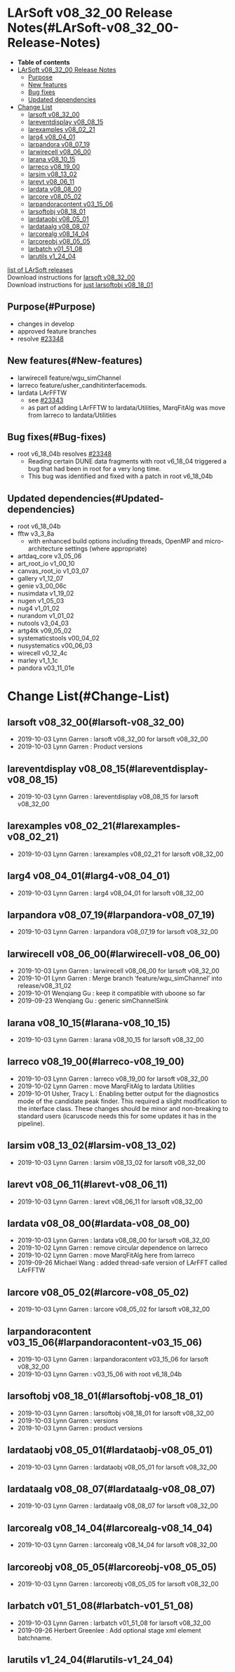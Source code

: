 LArSoft v08\_32\_00 Release Notes(#LArSoft-v08_32_00-Release-Notes)
======================================================================

-   **Table of contents**
-   [LArSoft v08\_32\_00 Release Notes](#LArSoft-v08_32_00-Release-Notes)
    -   [Purpose](#Purpose)
    -   [New features](#New-features)
    -   [Bug fixes](#Bug-fixes)
    -   [Updated dependencies](#Updated-dependencies)
-   [Change List](#Change-List)
    -   [larsoft v08\_32\_00](#larsoft-v08_32_00)
    -   [lareventdisplay v08\_08\_15](#lareventdisplay-v08_08_15)
    -   [larexamples v08\_02\_21](#larexamples-v08_02_21)
    -   [larg4 v08\_04\_01](#larg4-v08_04_01)
    -   [larpandora v08\_07\_19](#larpandora-v08_07_19)
    -   [larwirecell v08\_06\_00](#larwirecell-v08_06_00)
    -   [larana v08\_10\_15](#larana-v08_10_15)
    -   [larreco v08\_19\_00](#larreco-v08_19_00)
    -   [larsim v08\_13\_02](#larsim-v08_13_02)
    -   [larevt v08\_06\_11](#larevt-v08_06_11)
    -   [lardata v08\_08\_00](#lardata-v08_08_00)
    -   [larcore v08\_05\_02](#larcore-v08_05_02)
    -   [larpandoracontent v03\_15\_06](#larpandoracontent-v03_15_06)
    -   [larsoftobj v08\_18\_01](#larsoftobj-v08_18_01)
    -   [lardataobj v08\_05\_01](#lardataobj-v08_05_01)
    -   [lardataalg v08\_08\_07](#lardataalg-v08_08_07)
    -   [larcorealg v08\_14\_04](#larcorealg-v08_14_04)
    -   [larcoreobj v08\_05\_05](#larcoreobj-v08_05_05)
    -   [larbatch v01\_51\_08](#larbatch-v01_51_08)
    -   [larutils v1\_24\_04](#larutils-v1_24_04)

[list of LArSoft releases](LArSoft_release_list)\
Download instructions for [larsoft v08\_32\_00](http://scisoft.fnal.gov/scisoft/bundles/larsoft/v08_32_00/larsoft-v08_32_00.html)\
Download instructions for [just larsoftobj v08\_18\_01](http://scisoft.fnal.gov/scisoft/bundles/larsoftobj/v08_18_01/larsoftobj-v08_18_01.html)

Purpose(#Purpose)
--------------------

-   changes in develop
-   approved feature branches
-   resolve [\#23348](/redmine/issues/23348 "Bug: Memory leaks while reading artdaq Fragments from data files (Closed)")

New features(#New-features)
------------------------------

-   larwirecell feature/wgu\_simChannel
-   larreco feature/usher\_candhitinterfacemods.
-   lardata LArFFTW
    -   see [\#23343](/redmine/issues/23343 "Feature: thread-safe replacement for LArFFT (Closed)")
    -   as part of adding LArFFTW to lardata/Utilities, MarqFitAlg was move from larreco to lardata/Utilities

Bug fixes(#Bug-fixes)
------------------------

-   root v6\_18\_04b resolves [\#23348](/redmine/issues/23348 "Bug: Memory leaks while reading artdaq Fragments from data files (Closed)")
    -   Reading certain DUNE data fragments with root v6\_18\_04 triggered a bug that had been in root for a very long time.
    -   This bug was identified and fixed with a patch in root v6\_18\_04b

Updated dependencies(#Updated-dependencies)
----------------------------------------------

-   root v6\_18\_04b
-   fftw v3\_3\_8a
    -   with enhanced build options including threads, OpenMP and micro-architecture settings (where appropriate)
-   artdaq\_core v3\_05\_06
-   art\_root\_io v1\_00\_10
-   canvas\_root\_io v1\_03\_07
-   gallery v1\_12\_07
-   genie v3\_00\_06c
-   nusimdata v1\_19\_02
-   nugen v1\_05\_03
-   nug4 v1\_01\_02
-   nurandom v1\_01\_02
-   nutools v3\_04\_03
-   artg4tk v09\_05\_02
-   systematicstools v00\_04\_02
-   nusystematics v00\_06\_03
-   wirecell v0\_12\_4c
-   marley v1\_1\_1c
-   pandora v03\_11\_01e

Change List(#Change-List)
============================

larsoft v08\_32\_00(#larsoft-v08_32_00)
------------------------------------------

-   2019-10-03 Lynn Garren : larsoft v08\_32\_00 for larsoft v08\_32\_00
-   2019-10-03 Lynn Garren : Product versions

lareventdisplay v08\_08\_15(#lareventdisplay-v08_08_15)
----------------------------------------------------------

-   2019-10-03 Lynn Garren : lareventdisplay v08\_08\_15 for larsoft v08\_32\_00

larexamples v08\_02\_21(#larexamples-v08_02_21)
--------------------------------------------------

-   2019-10-03 Lynn Garren : larexamples v08\_02\_21 for larsoft v08\_32\_00

larg4 v08\_04\_01(#larg4-v08_04_01)
--------------------------------------

-   2019-10-03 Lynn Garren : larg4 v08\_04\_01 for larsoft v08\_32\_00

larpandora v08\_07\_19(#larpandora-v08_07_19)
------------------------------------------------

-   2019-10-03 Lynn Garren : larpandora v08\_07\_19 for larsoft v08\_32\_00

larwirecell v08\_06\_00(#larwirecell-v08_06_00)
--------------------------------------------------

-   2019-10-03 Lynn Garren : larwirecell v08\_06\_00 for larsoft v08\_32\_00
-   2019-10-01 Lynn Garren : Merge branch ‘feature/wgu\_simChannel’ into release/v08\_31\_02
-   2019-10-01 Wenqiang Gu : keep it compatible with uboone so far
-   2019-09-23 Wenqiang Gu : generic simChannelSink

larana v08\_10\_15(#larana-v08_10_15)
----------------------------------------

-   2019-10-03 Lynn Garren : larana v08\_10\_15 for larsoft v08\_32\_00

larreco v08\_19\_00(#larreco-v08_19_00)
------------------------------------------

-   2019-10-03 Lynn Garren : larreco v08\_19\_00 for larsoft v08\_32\_00
-   2019-10-02 Lynn Garren : move MarqFitAlg to lardata Utilities
-   2019-10-01 Usher, Tracy L : Enabling better output for the diagnostics mode of the candidate peak finder. This required a slight modification to the interface class. These changes should be minor and non-breaking to standard users (icaruscode needs this for some updates it has in the pipeline).

larsim v08\_13\_02(#larsim-v08_13_02)
----------------------------------------

-   2019-10-03 Lynn Garren : larsim v08\_13\_02 for larsoft v08\_32\_00

larevt v08\_06\_11(#larevt-v08_06_11)
----------------------------------------

-   2019-10-03 Lynn Garren : larevt v08\_06\_11 for larsoft v08\_32\_00

lardata v08\_08\_00(#lardata-v08_08_00)
------------------------------------------

-   2019-10-03 Lynn Garren : lardata v08\_08\_00 for larsoft v08\_32\_00
-   2019-10-02 Lynn Garren : remove circular dependence on larreco
-   2019-10-02 Lynn Garren : move MarqFitAlg here from larreco
-   2019-09-26 Michael Wang : added thread-safe version of LArFFT called LArFFTW

larcore v08\_05\_02(#larcore-v08_05_02)
------------------------------------------

-   2019-10-03 Lynn Garren : larcore v08\_05\_02 for larsoft v08\_32\_00

larpandoracontent v03\_15\_06(#larpandoracontent-v03_15_06)
--------------------------------------------------------------

-   2019-10-03 Lynn Garren : larpandoracontent v03\_15\_06 for larsoft v08\_32\_00
-   2019-10-03 Lynn Garren : v03\_15\_06 with root v6\_18\_04b

larsoftobj v08\_18\_01(#larsoftobj-v08_18_01)
------------------------------------------------

-   2019-10-03 Lynn Garren : larsoftobj v08\_18\_01 for larsoft v08\_32\_00
-   2019-10-03 Lynn Garren : versions
-   2019-10-03 Lynn Garren : product versions

lardataobj v08\_05\_01(#lardataobj-v08_05_01)
------------------------------------------------

-   2019-10-03 Lynn Garren : lardataobj v08\_05\_01 for larsoft v08\_32\_00

lardataalg v08\_08\_07(#lardataalg-v08_08_07)
------------------------------------------------

-   2019-10-03 Lynn Garren : lardataalg v08\_08\_07 for larsoft v08\_32\_00

larcorealg v08\_14\_04(#larcorealg-v08_14_04)
------------------------------------------------

-   2019-10-03 Lynn Garren : larcorealg v08\_14\_04 for larsoft v08\_32\_00

larcoreobj v08\_05\_05(#larcoreobj-v08_05_05)
------------------------------------------------

-   2019-10-03 Lynn Garren : larcoreobj v08\_05\_05 for larsoft v08\_32\_00

larbatch v01\_51\_08(#larbatch-v01_51_08)
--------------------------------------------

-   2019-10-03 Lynn Garren : larbatch v01\_51\_08 for larsoft v08\_32\_00
-   2019-09-26 Herbert Greenlee : Add optional stage xml element batchname.

larutils v1\_24\_04(#larutils-v1_24_04)
------------------------------------------
